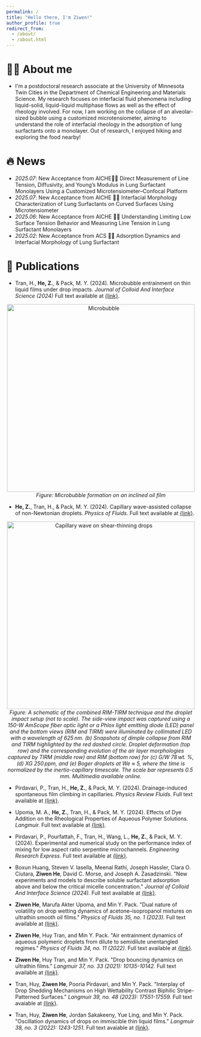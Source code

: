 ```yaml
---
permalink: /
title: "Hello there, I'm Ziwen!"
author_profile: true
redirect_from: 
  - /about/
  - /about.html
---
```


# 👨‍🎓 About me
* I'm a postdoctoral research associate at the University of Minnesota Twin Cities in the Department of Chemical Engineering and Materials Science. My research focuses on interfacial fluid phenomena including liquid-solid, liquid-liquid multiphase flows as well as the effect of rheology involved. For now, I am working on the collapse of an alveolar-sized bubble using a customized microtensiometer, aiming to understand the role of interfacial rheology in the adsorption of lung surfactants onto a monolayer. Out of research, I enjoyed hiking and exploring the food nearby!

# 🔥 News
- *2025.07*: New Acceptance from AICHE🎉🎉 Direct Measurement of Line Tension, Diffusivity, and Young’s Modulus in Lung Surfactant Monolayers Using a Customized Microtensiometer–Confocal Platform
- *2025.07*: New Acceptance from AICHE 🎉🎉 Interfacial Morphology Characterization of Lung Surfactants on Curved Surfaces Using Microtensiometer
- *2025.06*: New Acceptance from AICHE 🎉🎉 Understanding Limiting Low Surface Tension Behavior and Measuring Line Tension in Lung Surfactant Monolayers
- *2025.02*: New Acceptance from ACS 🎉🎉 Adsorption Dynamics and Interfacial Morphology of Lung Surfactant
  
# 📝 Publications 
* Tran, H., **He, Z.**, & Pack, M. Y. (2024). Microbubble entrainment on thin liquid films under drop impacts. *Journal of Colloid And Interface Science (2024)* Full text available at <a href="https://doi.org/10.1016/j.jcis.2024.11.236">{link}</a>.

<p align="center">
  <img src="https://github.com/user-attachments/assets/ee63fa30-75cf-4eac-92d7-4d1b3821b7e4" alt="Microbubble" width="500"><br>
  <em>Figure: Microbubble formation on an inclined oil film</em>
</p>

* **He, Z.**, Tran, H., & Pack, M. Y. (2024). Capillary wave-assisted collapse of non-Newtonian droplets. *Physics of Fluids.* Full text available at <a href="https://doi.org/10.1063/5.0231029">{link}</a>.

<p align="center">
  <img src="https://github.com/user-attachments/assets/9a093b0f-d009-4bdc-aaf0-b1638bc28223" alt="Capillary wave on shear-thinning drops" width="500"><br>
  <em>Figure: A schematic of the combined RIM-TIRM technique and the droplet impact setup (not to scale). The side-view impact was captured using a 150-W AmScope fiber optic light or a Phlox light emitting diode (LED) panel and the bottom views (RIM and TIRM) were illuminated by collimated LED with a wavelength of 625 nm. (b) Snapshots of dimple collapse from RIM and TIRM highlighted by the red dashed circle. Droplet deformation (top row) and the corresponding evolution of the air layer morphologies captured by TIRM (middle row) and RIM (bottom row) for (c) G/W 78 wt. %, (d) XG 250 ppm, and (e) Boger droplets at We ≈ 5, where the time is normalized by the inertio-capillary timescale. The scale bar represents 0.5 mm. Multimedia available online.</em>
</p>


* Pirdavari, P., Tran, H., **He, Z.**, & Pack, M. Y. (2024). Drainage-induced spontaneous film climbing in capillaries. *Physics Review Fluids.* Full text available at <a href="https://doi.org/10.1103/PhysRevFluids.9.094005">{link}</a>.



* Upoma, M. A., **He, Z.**, Tran, H., & Pack, M. Y. (2024). Effects of Dye Addition on the Rheological Properties of Aqueous Polymer Solutions. *Langmuir.* Full text available at <a href="https://pubs.acs.org/doi/full/10.1021/acs.langmuir.4c01533">{link}</a>.

* Pirdavari, P., Pourfattah, F., Tran, H., Wang, L., **He, Z.**, & Pack, M. Y. (2024). Experimental and numerical study on the performance index of mixing for low aspect ratio serpentine microchannels. *Engineering Research Express.* Full text available at <a href="https://iopscience.iop.org/article/10.1088/2631-8695/ad7198/meta">{link}</a>.

* Boxun Huang, Steven V. Iasella, Meenal Rathi, Joseph Hassler, Clara O. Ciutara, **Ziwen He**, David C. Morse, and Joseph A. Zasadzinski. "New experiments and models to describe soluble surfactant adsorption above and below the critical micelle concentration." *Journal of Colloid And Interface Science (2024).* Full text available at <a href="https://doi.org/10.1016/j.jcis.2024.07.204">{link}</a>.

* **Ziwen He**, Marufa Akter Upoma, and Min Y. Pack. "Dual nature of volatility on drop wetting dynamics of acetone–isopropanol mixtures on ultrathin smooth oil films." *Physics of Fluids 35, no. 1 (2023).* Full text available at <a href="https://doi.org/10.1063/5.0131299">{link}</a>.

* **Ziwen He**, Huy Tran, and Min Y. Pack. "Air entrainment dynamics of aqueous polymeric droplets from dilute to semidilute unentangled regimes." *Physics of Fluids 34, no. 11 (2022).* Full text available at <a href="https://doi.org/10.1063/5.0130251">{link}</a>.

* **Ziwen He**, Huy Tran, and Min Y. Pack. "Drop bouncing dynamics on ultrathin films." *Langmuir 37, no. 33 (2021): 10135-10142.* Full text available at <a href="https://doi.org/10.1021/acs.langmuir.1c01510">{link}</a>.
  
  
* Tran, Huy, **Ziwen He**, Pooria Pirdavari, and Min Y. Pack. "Interplay of Drop Shedding Mechanisms on High Wettability Contrast Biphilic Stripe-Patterned Surfaces." *Langmuir 39, no. 48 (2023): 17551-17559.* Full text avaiable at <a href="https://doi.org/10.1021/acs.langmuir.3c03042">{link}</a>.

* Tran, Huy, **Ziwen He**, Jordan Sakakeeny, Yue Ling, and Min Y. Pack. "Oscillation dynamics of drops on immiscible thin liquid films." *Langmuir 38, no. 3 (2022): 1243-1251.* Full text avaiable at <a href="https://doi.org/10.1021/acs.langmuir.1c03029">{link}</a>.
